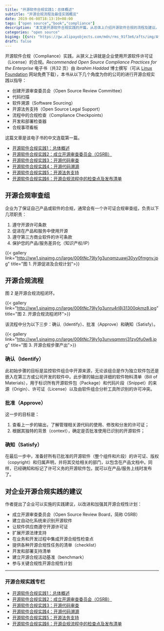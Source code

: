 ```yaml
---
title: "开源软件合规实践1：总体概述"
subtitle: "开源合规流程及最佳实践概览"
date: 2019-06-08T18:13:19+08:00
tags: ["open source","book","compliance"]
description: "本文是开源软件合规实践的开篇，从总体上介绍开源软件合规的流程及建议。"
categories: "open source"
bigimg: [{src: "https://gw.alipayobjects.com/mdn/rms_91f3e6/afts/img/A*mIa5TLcoz3sAAAAAAAAAAABkARQnAQ", desc: "Photo via Unsplash"}]
draft: false
---
```


开源软件合规（Compliance）实践，从狭义上讲就是企业使用开源软件许可证（License）的合规。*Recommended Open Source Compliance Practices for the Enterprise* 电子书（共32 页）由 *Ibrahim Haddad* 博士撰写（可从 [Linux Foundation](https://www.linuxfoundation.org/publications/2019/06/recommended-open-source-compliance-practices/) 网站免费下载），本书从以下几个角度为你的公司的进行开源合规实践以指导：

- 创建开源审查委员会（Open Source Review Committee）
- 代码扫描
- 软件溯源（Software Sourcing）
- 开源法务支持（Open Source Legal Support）
- 流程中的合规检查（Compliance Checkpoints）
- 开发和部署检查器
- 合规事项看板

这篇文章是该电子书的中文连载第一篇。

- [开源软件合规实践1：总体概述](/posts/open-source-compliance-practices-intro)
- [开源软件合规实践2：成立开源审查委员会（OSRB）](/posts/open-source-compliance-osrb)
- [开源软件合规实践3：开源代码审查](/posts/open-source-compliance-identify)
- [开源软件合规实践4：开源代码溯源](/posts/open-source-compliance-sourcing)
- [开源软件合规实践5：开源法务支持](/posts/open-source-compliance-legal-support)
- [开源软件合规实践6：开源合规流程中的检查点及发布清单](/posts/open-source-compliance-checkpoints)

## 开源合规审查组

企业为了保证自己产品或软件的合规，通常会有一个许可证合规审查组，负责以下几项职责：

1. 遵守开源许可条款
1. 促进在产品和服务中使用开源
1. 遵守第三方商业软件的许可条款
1. 保护您的产品/服务差异化（知识产权/IP）

{{< gallery link="http://ww1.sinaimg.cn/large/006tNc79ly1g3unqmzuawj30yy0fmgnv.jpg" title="图 1. 开源促进及合规计划">}}

## 开源合规流程

图 2 是开源合规流程闭环。

{{< gallery link="http://ww1.sinaimg.cn/large/006tNc79ly1g3unru4rl8j31300qkmz8.jpg" title="图 2. 开源合规流程闭环">}}

该流程中分为以下三步：确认（Identify）、批准（Approve）和确知（Satisfy）。

{{< gallery link="http://ww1.sinaimg.cn/large/006tNc79ly1g3unvsqmmrj31zy0fu0w8.jpg" title="图 3. 开源合规步骤产出">}}

### 确认（Identify）

此初始步骤的目标是监控软件组合中开源来源，无论该组合是作为独立软件包还是嵌入在第三方或公司开发的软件中。此步骤的输出是详细的软件物料清单（Bill of Materials），用于标识所有开源软件包（Package）和代码片段（Snippet）的来源（Origin）、许可证（License）以及由软件组合分析工具所识别的许可冲突。

### 批准（Approve）

这一步的目标是：

1. 查看上一步的输出，了解管理相关源代码的使用、修改和分发的许可证；
1. 根据其独特的背景（context），确定是否批准使用已识别的开源软件；

### 确知（Satisfy）

在最后一步中，准备好所有已批准的开源软件（整个组件和片段）的许可证、版权（copyright）和归属声明，并将其交给相关的部门，以包含在产品文档中。同样，已经确知和标记了许可义务的开源软件包，就可以在产品/服务上线时发布了。

## 对企业开源合规实践的建议

作者提出了企业可以实施的实践建议，以改进和加强其开源合规性计划：

- 成立开源审查委员会（Open Source Review Board，简称 OSRB）
- 建立自动化系统来识别开源软件
- 让软件供应商遵守开源许可证
- 扩展开源法律支持
- 在业务和开发过程中集成开源合规性检查点
- 提供各种开源合规性任务的清单（checklist）
- 开发和部署支持清单
- 建立开源合规活动基准（benchmark）
- 参与关键合规性开源合规性计划

---

### 开源合规实践专栏

- [开源软件合规实践1：总体概述](/posts/open-source-compliance-practices-intro)
- [开源软件合规实践2：成立开源审查委员会（OSRB）](/posts/open-source-compliance-osrb)
- [开源软件合规实践3：开源代码审查](/posts/open-source-compliance-identify)
- [开源软件合规实践4：开源代码溯源](/posts/open-source-compliance-sourcing)
- [开源软件合规实践5：开源法务支持](/posts/open-source-compliance-legal-support)
- [开源软件合规实践6：开源合规流程中的检查点及发布清单](/posts/open-source-compliance-checkpoints)

